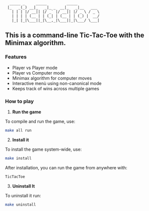 ```
  _____ _     _____         _____
 |_   _(_) __|_   _|_ _  __|_   _|__   ___
   | | | |/ __|| |/ _` |/ __|| |/ _ \ / _ \
   | | | | (__ | | (_| | (__ | | (_) |  __/
   |_| |_|\___||_|\__,_|\___||_|\___/ \___|
```

## **This is a command-line Tic-Tac-Toe with the Minimax algorithm.**

### **Features**

- Player vs Player mode
- Player vs Computer mode
- Minimax algorithm for computer moves
- Interactive menù using non-canonical mode
- Keeps track of wins across multiple games

### **How to play**

1. **Run the game**

To compile and run the game, use:
```sh
make all run
```

2. **Install it**

To install the game system-wide, use:
```sh
make install
```

After installation, you can run the game from anywhere with:
```sh
TicTacToe
```

3. **Uninstall It**

To uninstall it run:
```sh
make uninstall
```